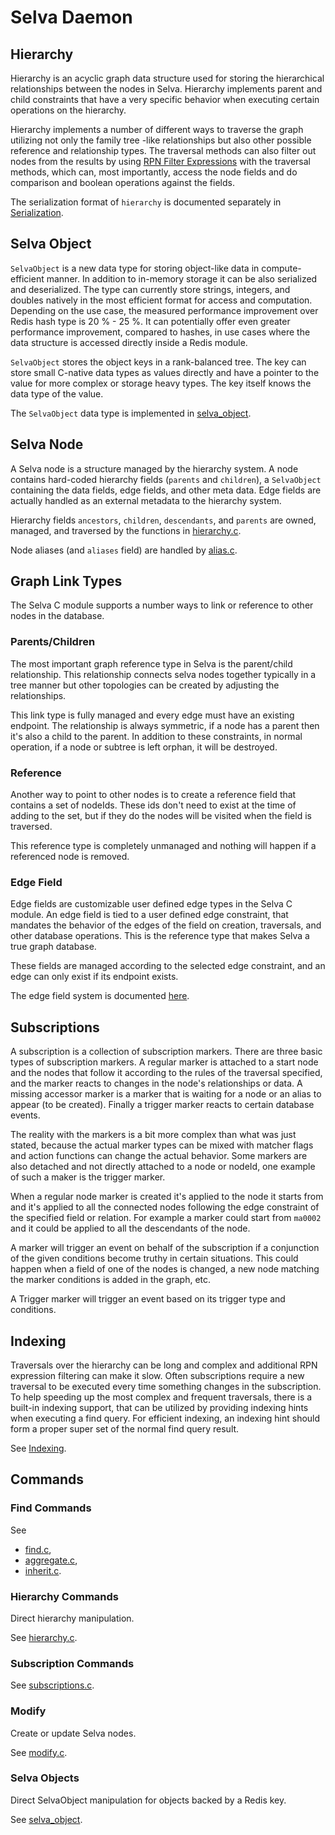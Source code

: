 <!--
Copyright (c) 2022-2023 SAULX

SPDX-License-Identifier: MIT
-->

# Selva Daemon

## Hierarchy

Hierarchy is an acyclic graph data structure used for storing the
hierarchical relationships between the nodes in Selva. Hierarchy
implements parent and child constraints that have a very specific
behavior when executing certain operations on the hierarchy.

Hierarchy implements a number of different ways to traverse the graph
utilizing not only the family tree -like relationships but also other
possible reference and relationship types. The traversal methods can
also filter out nodes from the results by using
[RPN Filter Expressions](hierarchy/expressions.md) with the traversal
methods, which can, most importantly, access the node fields and do
comparison and boolean operations against the fields.

The serialization format of `hierarchy` is documented separately in
[Serialization](hierarchy/serialization.md).

## Selva Object

`SelvaObject` is a new data type for storing object-like data in
compute-efficient manner. In addition to in-memory storage it can
be also serialized and deserialized. The type can currently store strings,
integers, and doubles natively in the most efficient format for access and
computation.  Depending on the use case, the measured performance improvement
over Redis hash type is 20 % - 25 %. It can potentially offer even greater
performance improvement, compared to hashes, in use cases where the data
structure is accessed directly inside a Redis module.

`SelvaObject` stores the object keys in a rank-balanced tree. The key can
store small C-native data types as values directly and have a pointer
to the value for more complex or storage heavy types. The key itself
knows the data type of the value.

The `SelvaObject` data type is implemented in
[selva_object](../module/selva_object.c).

## Selva Node

A Selva node is a structure managed by the hierarchy system. A node
contains hard-coded hierarchy fields (`parents` and `children`),
a `SelvaObject` containing the data fields, edge fields, and other meta
data. Edge fields are actually handled as an external metadata to the
hierarchy system.

Hierarchy fields `ancestors`, `children`, `descendants`, and `parents` are
owned, managed, and traversed by the functions in
[hierarchy.c](../module/hierarchy.c).

Node aliases (and `aliases` field) are handled by [alias.c](../module/alias.c).

## Graph Link Types

The Selva C module supports a number ways to link or reference to other nodes in
the database.

### Parents/Children

The most important graph reference type in Selva is the parent/child
relationship. This relationship connects selva nodes together typically in
a tree manner but other topologies can be created by adjusting the
relationships.

This link type is fully managed and every edge must have an existing endpoint.
The relationship is always symmetric, if a node has a parent then it's also a
child to the parent. In addition to these constraints, in normal operation,
if a node or subtree is left orphan, it will be destroyed.

### Reference

Another way to point to other nodes is to create a reference field that
contains a set of nodeIds. These ids don't need to exist at the time of
adding to the set, but if they do the nodes will be visited when the field
is traversed.

This reference type is completely unmanaged and nothing will happen if a
referenced node is removed.

### Edge Field

Edge fields are customizable user defined edge types in the Selva C module.
An edge field is tied to a user defined edge constraint, that mandates the
behavior of the edges of the field on creation, traversals, and other
database operations. This is the reference type that makes Selva a true graph
database.

These fields are managed according to the selected edge constraint, and
an edge can only exist if its endpoint exists.

The edge field system is documented [here](edge.md).

## Subscriptions

A subscription is a collection of subscription markers. There are three basic
types of subscription markers. A regular marker is attached to a start node and
the nodes that follow it according to the rules of the traversal specified, and
the marker reacts to changes in the node's relationships or data.  A missing
accessor marker is a marker that is waiting for a node or an alias to appear
(to be created). Finally a trigger marker reacts to certain database events.

The reality with the markers is a bit more complex than what was just stated,
because the actual marker types can be mixed with matcher flags and action
functions can change the actual behavior. Some markers are also detached and
not directly attached to a node or nodeId, one example of such a maker is the
trigger marker.

When a regular node marker is created it's applied to the node it starts from and
it's applied to all the connected nodes following the edge constraint of the
specified field or relation. For example a marker could start from `ma0002` and
it could be applied to all the descendants of the node.

A marker will trigger an event on behalf of the subscription if a conjunction of
the given conditions become truthy in certain situations. This could happen when
a field of one of the nodes is changed, a new node matching the marker conditions
is added in the graph, etc.

A Trigger marker will trigger an event based on its trigger type and conditions.

## Indexing

Traversals over the hierarchy can be long and complex and additional RPN
expression filtering can make it slow. Often subscriptions require a new
traversal to be executed every time something changes in the subscription.
To help speeding up the most complex and frequent traversals, there is a
built-in indexing support, that can be utilized by providing indexing hints
when executing a find query. For efficient indexing, an indexing hint should
form a proper super set of the normal find query result.

See [Indexing](hierarchy/indexing.md).

## Commands

### Find Commands

See

- [find.c](../module/find.c),
- [aggregate.c](../module/aggregate.c),
- [inherit.c](../module/inherit.c).

### Hierarchy Commands

Direct hierarchy manipulation.

See [hierarchy.c](../module/hierarchy.c).

### Subscription Commands

See [subscriptions.c](../module/subscriptions.c).

### Modify

Create or update Selva nodes.

See [modify.c](../module/modify.c).

### Selva Objects

Direct SelvaObject manipulation for objects backed by a Redis key.

See [selva_object](../module/selva_object.c).
